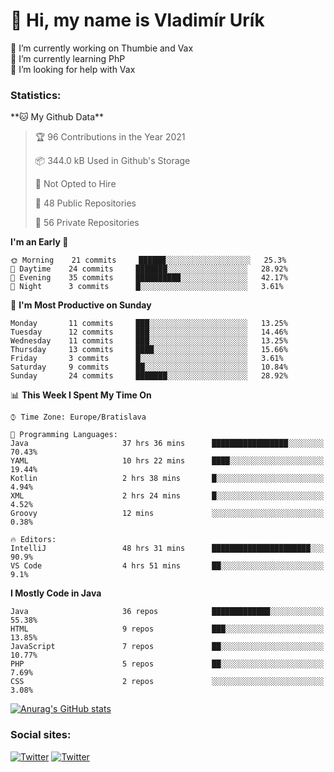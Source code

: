 <h1> 👋 Hi, my name is Vladimír Urík</h1>
<p>
 🔭 I’m currently working on Thumbie and Vax<br>
 🌱 I’m currently learning PhP<br>
 🤔 I’m looking for help with Vax<br>
</p>
<h3>Statistics:</h3>
<!--START_SECTION:waka-->
**🐱 My Github Data** 

> 🏆 96 Contributions in the Year 2021
 > 
> 📦 344.0 kB Used in Github's Storage 
 > 
> 🚫 Not Opted to Hire
 > 
> 📜 48 Public Repositories 
 > 
> 🔑 56 Private Repositories  
 > 
**I'm an Early 🐤** 

```text
🌞 Morning    21 commits     ██████░░░░░░░░░░░░░░░░░░░   25.3% 
🌆 Daytime    24 commits     ███████░░░░░░░░░░░░░░░░░░   28.92% 
🌃 Evening    35 commits     ██████████░░░░░░░░░░░░░░░   42.17% 
🌙 Night      3 commits      █░░░░░░░░░░░░░░░░░░░░░░░░   3.61%

```
📅 **I'm Most Productive on Sunday** 

```text
Monday       11 commits     ███░░░░░░░░░░░░░░░░░░░░░░   13.25% 
Tuesday      12 commits     ███░░░░░░░░░░░░░░░░░░░░░░   14.46% 
Wednesday    11 commits     ███░░░░░░░░░░░░░░░░░░░░░░   13.25% 
Thursday     13 commits     ████░░░░░░░░░░░░░░░░░░░░░   15.66% 
Friday       3 commits      █░░░░░░░░░░░░░░░░░░░░░░░░   3.61% 
Saturday     9 commits      ██░░░░░░░░░░░░░░░░░░░░░░░   10.84% 
Sunday       24 commits     ███████░░░░░░░░░░░░░░░░░░   28.92%

```


📊 **This Week I Spent My Time On** 

```text
⌚︎ Time Zone: Europe/Bratislava

💬 Programming Languages: 
Java                     37 hrs 36 mins      █████████████████░░░░░░░░   70.43% 
YAML                     10 hrs 22 mins      ████░░░░░░░░░░░░░░░░░░░░░   19.44% 
Kotlin                   2 hrs 38 mins       █░░░░░░░░░░░░░░░░░░░░░░░░   4.94% 
XML                      2 hrs 24 mins       █░░░░░░░░░░░░░░░░░░░░░░░░   4.52% 
Groovy                   12 mins             ░░░░░░░░░░░░░░░░░░░░░░░░░   0.38%

🔥 Editors: 
IntelliJ                 48 hrs 31 mins      ██████████████████████░░░   90.9% 
VS Code                  4 hrs 51 mins       ██░░░░░░░░░░░░░░░░░░░░░░░   9.1%

```

**I Mostly Code in Java** 

```text
Java                     36 repos            █████████████░░░░░░░░░░░░   55.38% 
HTML                     9 repos             ███░░░░░░░░░░░░░░░░░░░░░░   13.85% 
JavaScript               7 repos             ██░░░░░░░░░░░░░░░░░░░░░░░   10.77% 
PHP                      5 repos             ██░░░░░░░░░░░░░░░░░░░░░░░   7.69% 
CSS                      2 repos             ░░░░░░░░░░░░░░░░░░░░░░░░░   3.08%

```



<!--END_SECTION:waka-->

[![Anurag's GitHub stats](https://github-readme-stats.vercel.app/api?username=vladimir-urik)](https://github.com/anuraghazra/github-readme-stats)

<h3>Social sites:</h3>
<p><a href="https://twitter.com/GGGEDR" target="_blank"><img alt="Twitter" src="https://img.shields.io/badge/twitter-%231DA1F2.svg?&style=for-the-badge&logo=twitter&logoColor=white" /></a> <a href="https://www.reddit.com/user/GGGEDR" target="_blank"><img alt="Twitter" src="https://img.shields.io/badge/reddit-%23FE6262.svg?&style=for-the-badge&logo=reddit&logoColor=white" /></a>
</p>
